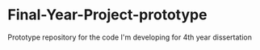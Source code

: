 # Final-Year-Project-prototype
Prototype repository for the code I'm developing for 4th year dissertation

